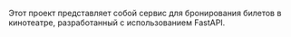 Этот проект представляет собой сервис для бронирования билетов в кинотеатре, разработанный с использованием FastAPI. 

